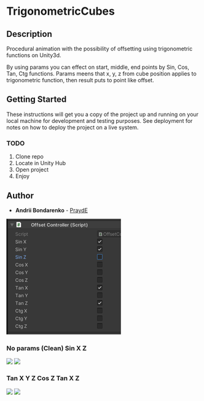 # TrigonometricCubes

## Description

Procedural animation with the possibility of offsetting using trigonometric functions on Unity3d.

By using params you can effect on start, middle, end points by Sin, Cos, Tan, Ctg functions.
Params meens that x, y, z from cube position applies to trigonometric function,
then result puts to point like offset.

## Getting Started

These instructions will get you a copy of the project up and running on your local machine for development and testing purposes.
See deployment for notes on how to deploy the project on a live system.

### TODO

1. Clone repo
2. Locate in Unity Hub
3. Open project
4. Enjoy

## Author

* **Andrii Bondarenko** - [PraydE](https://github.com/PraydE007)

![](Examples/Screenshot.PNG)
### No params (Clean)       Sin X Z
![](Examples/GIF_Clean.gif)
![](Examples/GIF_SinXZ.gif)
### Tan X Y Z               Cos Z Tan X Z
![](Examples/GIF_TanXYZ.gif)
![](Examples/GIF_CosZTanXZ.gif)
